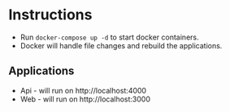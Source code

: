 # Instructions

- Run `docker-compose up -d` to start docker containers.
- Docker will handle file changes and rebuild the applications.

## Applications

- Api - will run on http://localhost:4000
- Web - will run on http://localhost:3000
